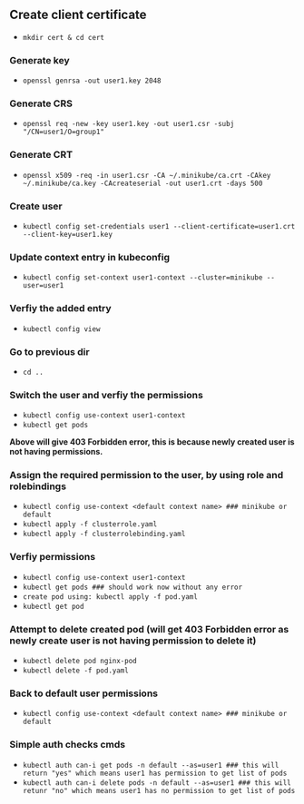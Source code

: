 ## Create client certificate
 - `mkdir cert & cd cert`

### Generate key
 - `openssl genrsa -out user1.key 2048`

### Generate CRS
 - `openssl req -new -key user1.key -out user1.csr -subj "/CN=user1/O=group1"`

### Generate CRT
 - `openssl x509 -req -in user1.csr -CA ~/.minikube/ca.crt -CAkey ~/.minikube/ca.key -CAcreateserial -out user1.crt -days 500`

### Create user
 - `kubectl config set-credentials user1 --client-certificate=user1.crt --client-key=user1.key`

### Update context entry in kubeconfig 
- `kubectl config set-context user1-context --cluster=minikube --user=user1`

### Verfiy the added entry
 - `kubectl config view`

### Go to previous dir
 - `cd ..`

### Switch the user and verfiy the permissions
 - `kubectl config use-context user1-context`
 - `kubectl get pods` 
 
**Above will give 403 Forbidden error, this is because newly created user is not having permissions.**

### Assign the required permission to the user, by using role and rolebindings
 - `kubectl config use-context <default context name> ### minikube or default`
 - `kubectl apply -f clusterrole.yaml`
 - `kubectl apply -f clusterrolebinding.yaml`

### Verfiy permissions
 - `kubectl config use-context user1-context`
 - `kubectl get pods ### should work now without any error`
 - `create pod using: kubectl apply -f pod.yaml`
 - `kubectl get pod`

### Attempt to delete created pod (will get 403 Forbidden error as newly create user is not having permission to delete it)
 - `kubectl delete pod nginx-pod`
 - `kubectl delete -f pod.yaml` 

### Back to default user permissions
- `kubectl config use-context <default context name> ### minikube or default`

### Simple auth checks cmds
 - `kubectl auth can-i get pods -n default --as=user1 ### this will return "yes" which means user1 has permission to get list of pods`
 - `kubectl auth can-i delete pods -n default --as=user1 ### this will retunr "no" which means user1 has no permission to get list of pods`